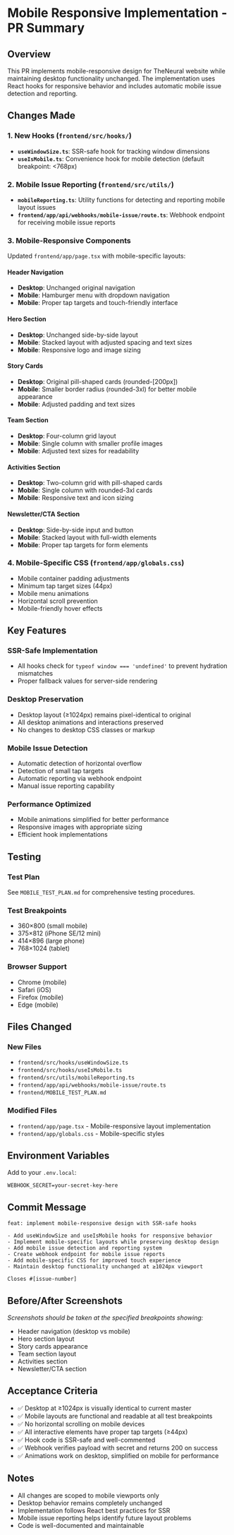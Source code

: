 # Mobile Responsive Implementation - PR Summary

## Overview
This PR implements mobile-responsive design for TheNeural website while maintaining desktop functionality unchanged. The implementation uses React hooks for responsive behavior and includes automatic mobile issue detection and reporting.

## Changes Made

### 1. New Hooks (`frontend/src/hooks/`)
- **`useWindowSize.ts`**: SSR-safe hook for tracking window dimensions
- **`useIsMobile.ts`**: Convenience hook for mobile detection (default breakpoint: <768px)

### 2. Mobile Issue Reporting (`frontend/src/utils/`)
- **`mobileReporting.ts`**: Utility functions for detecting and reporting mobile layout issues
- **`frontend/app/api/webhooks/mobile-issue/route.ts`**: Webhook endpoint for receiving mobile issue reports

### 3. Mobile-Responsive Components
Updated `frontend/app/page.tsx` with mobile-specific layouts:

#### Header Navigation
- **Desktop**: Unchanged original navigation
- **Mobile**: Hamburger menu with dropdown navigation
- **Mobile**: Proper tap targets and touch-friendly interface

#### Hero Section
- **Desktop**: Unchanged side-by-side layout
- **Mobile**: Stacked layout with adjusted spacing and text sizes
- **Mobile**: Responsive logo and image sizing

#### Story Cards
- **Desktop**: Original pill-shaped cards (rounded-[200px])
- **Mobile**: Smaller border radius (rounded-3xl) for better mobile appearance
- **Mobile**: Adjusted padding and text sizes

#### Team Section
- **Desktop**: Four-column grid layout
- **Mobile**: Single column with smaller profile images
- **Mobile**: Adjusted text sizes for readability

#### Activities Section
- **Desktop**: Two-column grid with pill-shaped cards
- **Mobile**: Single column with rounded-3xl cards
- **Mobile**: Responsive text and icon sizing

#### Newsletter/CTA Section
- **Desktop**: Side-by-side input and button
- **Mobile**: Stacked layout with full-width elements
- **Mobile**: Proper tap targets for form elements

### 4. Mobile-Specific CSS (`frontend/app/globals.css`)
- Mobile container padding adjustments
- Minimum tap target sizes (44px)
- Mobile menu animations
- Horizontal scroll prevention
- Mobile-friendly hover effects

## Key Features

### SSR-Safe Implementation
- All hooks check for `typeof window === 'undefined'` to prevent hydration mismatches
- Proper fallback values for server-side rendering

### Desktop Preservation
- Desktop layout (≥1024px) remains pixel-identical to original
- All desktop animations and interactions preserved
- No changes to desktop CSS classes or markup

### Mobile Issue Detection
- Automatic detection of horizontal overflow
- Detection of small tap targets
- Automatic reporting via webhook endpoint
- Manual issue reporting capability

### Performance Optimized
- Mobile animations simplified for better performance
- Responsive images with appropriate sizing
- Efficient hook implementations

## Testing

### Test Plan
See `MOBILE_TEST_PLAN.md` for comprehensive testing procedures.

### Test Breakpoints
- 360×800 (small mobile)
- 375×812 (iPhone SE/12 mini)  
- 414×896 (large phone)
- 768×1024 (tablet)

### Browser Support
- Chrome (mobile)
- Safari (iOS)
- Firefox (mobile)
- Edge (mobile)

## Files Changed

### New Files
- `frontend/src/hooks/useWindowSize.ts`
- `frontend/src/hooks/useIsMobile.ts`
- `frontend/src/utils/mobileReporting.ts`
- `frontend/app/api/webhooks/mobile-issue/route.ts`
- `frontend/MOBILE_TEST_PLAN.md`

### Modified Files
- `frontend/app/page.tsx` - Mobile-responsive layout implementation
- `frontend/app/globals.css` - Mobile-specific styles

## Environment Variables
Add to your `.env.local`:
```
WEBHOOK_SECRET=your-secret-key-here
```

## Commit Message
```
feat: implement mobile-responsive design with SSR-safe hooks

- Add useWindowSize and useIsMobile hooks for responsive behavior
- Implement mobile-specific layouts while preserving desktop design
- Add mobile issue detection and reporting system
- Create webhook endpoint for mobile issue reports
- Add mobile-specific CSS for improved touch experience
- Maintain desktop functionality unchanged at ≥1024px viewport

Closes #[issue-number]
```

## Before/After Screenshots
*Screenshots should be taken at the specified breakpoints showing:*
- Header navigation (desktop vs mobile)
- Hero section layout
- Story cards appearance
- Team section layout
- Activities section
- Newsletter/CTA section

## Acceptance Criteria
- ✅ Desktop at ≥1024px is visually identical to current master
- ✅ Mobile layouts are functional and readable at all test breakpoints
- ✅ No horizontal scrolling on mobile devices
- ✅ All interactive elements have proper tap targets (≥44px)
- ✅ Hook code is SSR-safe and well-commented
- ✅ Webhook verifies payload with secret and returns 200 on success
- ✅ Animations work on desktop, simplified on mobile for performance

## Notes
- All changes are scoped to mobile viewports only
- Desktop behavior remains completely unchanged
- Implementation follows React best practices for SSR
- Mobile issue reporting helps identify future layout problems
- Code is well-documented and maintainable
